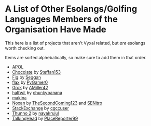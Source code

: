# A List of Other Esolangs/Golfing Languages Members of the Organisation Have Made

This here is a list of projects that aren't Vyxal related, but _are_ esolangs worth checking out.

Items are sorted alphebatically, so make sure to add them in that order.

- [APOL](https://github.com/GingerIndustries/PyPOL)
- [Chocolate](http://github.com/steffan153/chocolate) by [Steffan153](https://github.com/steffan153)
- [Fig](https://github.com/Seggan/Fig) by [Seggan](https://github.com/Seggan)
- [flax](https://github.com/PyGamer0/flax) by [PyGamer0](https://github.com/PyGamer0)
- [Grok](https://github.com/AMiller42/Grok-Language) by [AMiller42](https://github.com/AMiller42)
- [halfwit](https://github.com/chunkybanana/halfwit) by [chunkybanana](https://github.com/chunkybanana/halfwit)
- [makina](https://github.com/GingerIndustries/makina)
- [Noxan](https://github.com/TheSecondComing123/Noxan) by [TheSecondComing123](https://github.com/TheSecondComing123) and [SENitro](https://github.com/SE-Nitro)
- [StackExchange](https://github.com/cgccuser/StackExchange) by [cgccuser](https://github.com/cgccuser)
- [Thunno 2](https://github.com/Thunno/Thunno2) by [nayakrujul](https://github.com/nayakrujul)
- [TalkingHead](https://github.com/PlaceReporter99/talking-head/) by [PlaceReporter99](https://github.com/PlaceReporter99)
